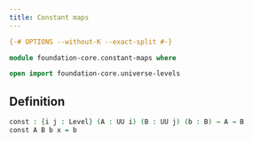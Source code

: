 ```yaml
---
title: Constant maps
---
```


```agda
{-# OPTIONS --without-K --exact-split #-}

module foundation-core.constant-maps where

open import foundation-core.universe-levels
```

## Definition

```agda
const : {i j : Level} (A : UU i) (B : UU j) (b : B) → A → B
const A B b x = b
```
